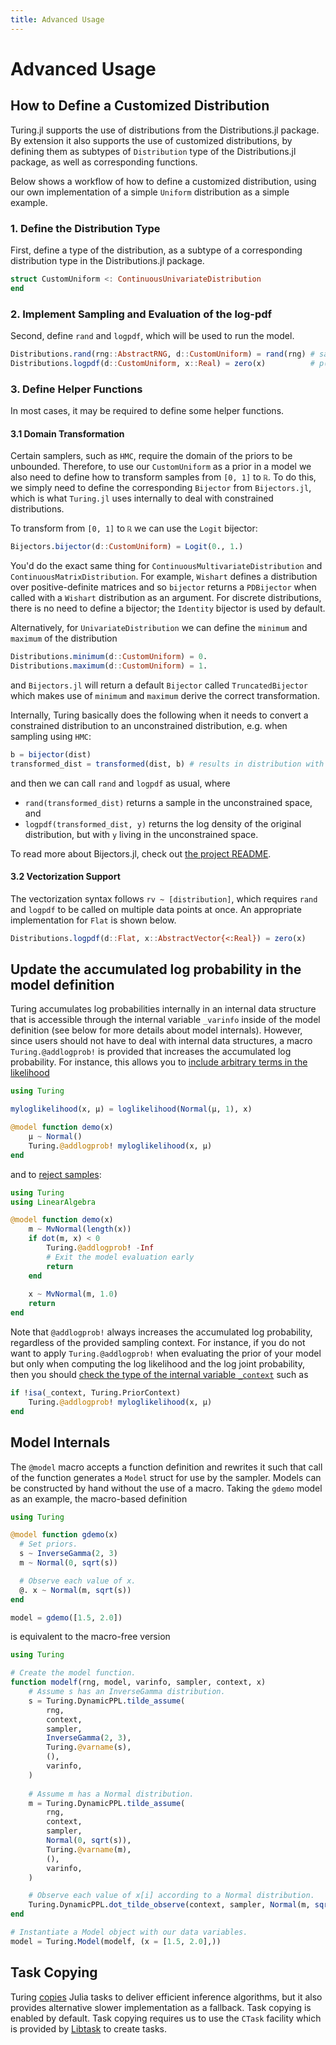 ```yaml
---
title: Advanced Usage
---
```


# Advanced Usage

## How to Define a Customized Distribution


Turing.jl supports the use of distributions from the Distributions.jl package. By extension it also supports the use of customized distributions, by defining them as subtypes of `Distribution` type of the Distributions.jl package, as well as corresponding functions.


Below shows a workflow of how to define a customized distribution, using our own implementation of a simple `Uniform` distribution as a simple example.


### 1. Define the Distribution Type


First, define a type of the distribution, as a subtype of a corresponding distribution type in the Distributions.jl package.


```julia
struct CustomUniform <: ContinuousUnivariateDistribution
end
```

### 2. Implement Sampling and Evaluation of the log-pdf


Second, define `rand` and `logpdf`, which will be used to run the model.


```julia
Distributions.rand(rng::AbstractRNG, d::CustomUniform) = rand(rng) # sample in [0, 1]
Distributions.logpdf(d::CustomUniform, x::Real) = zero(x)          # p(x) = 1 → logp(x) = 0
```

### 3. Define Helper Functions


In most cases, it may be required to define some helper functions.

#### 3.1 Domain Transformation

Certain samplers, such as `HMC`, require the domain of the priors to be unbounded. Therefore, to use our `CustomUniform` as a prior in a model we also need to define how to transform samples from `[0, 1]` to `ℝ`. To do this, we simply need to define the corresponding `Bijector` from `Bijectors.jl`, which is what `Turing.jl` uses internally to deal with constrained distributions.

To transform from `[0, 1]` to `ℝ` we can use the `Logit` bijector:

```julia
Bijectors.bijector(d::CustomUniform) = Logit(0., 1.)
```

You'd do the exact same thing for `ContinuousMultivariateDistribution` and `ContinuousMatrixDistribution`. For example, `Wishart` defines a distribution over positive-definite matrices and so `bijector` returns a `PDBijector` when called with a `Wishart` distribution as an argument. For discrete distributions, there is no need to define a bijector; the `Identity` bijector is used by default.

Alternatively, for `UnivariateDistribution` we can define the `minimum` and `maximum` of the distribution

```julia
Distributions.minimum(d::CustomUniform) = 0.
Distributions.maximum(d::CustomUniform) = 1.
```

and `Bijectors.jl` will return a default `Bijector` called `TruncatedBijector` which makes use of `minimum` and `maximum` derive the correct transformation.

Internally, Turing basically does the following when it needs to convert a constrained distribution to an unconstrained distribution, e.g. when sampling using `HMC`:
```julia
b = bijector(dist)
transformed_dist = transformed(dist, b) # results in distribution with transformed support + correction for logpdf
```
and then we can call `rand` and `logpdf` as usual, where
- `rand(transformed_dist)` returns a sample in the unconstrained space, and
- `logpdf(transformed_dist, y)` returns the log density of the original distribution, but with `y` living in the unconstrained space.

To read more about Bijectors.jl, check out [the project README](https://github.com/TuringLang/Bijectors.jl).

#### 3.2 Vectorization Support


The vectorization syntax follows `rv ~ [distribution]`, which requires `rand` and `logpdf` to be called on multiple data points at once. An appropriate implementation for `Flat` is shown below.


```julia
Distributions.logpdf(d::Flat, x::AbstractVector{<:Real}) = zero(x)
```

## Update the accumulated log probability in the model definition

Turing accumulates log probabilities internally in an internal data structure that is accessible through
the internal variable `_varinfo` inside of the model definition (see below for more details about model internals).
However, since users should not have to deal with internal data structures, a macro `Turing.@addlogprob!` is provided
that increases the accumulated log probability. For instance, this allows you to
[include arbitrary terms in the likelihood](https://github.com/TuringLang/Turing.jl/issues/1332)

```julia
using Turing

myloglikelihood(x, μ) = loglikelihood(Normal(μ, 1), x)

@model function demo(x)
    μ ~ Normal()
    Turing.@addlogprob! myloglikelihood(x, μ)
end
```

and to [reject samples](https://github.com/TuringLang/Turing.jl/issues/1328):

```julia
using Turing
using LinearAlgebra

@model function demo(x)
    m ~ MvNormal(length(x))
    if dot(m, x) < 0
        Turing.@addlogprob! -Inf
        # Exit the model evaluation early
        return
    end
    
    x ~ MvNormal(m, 1.0)
    return
end
```

Note that `@addlogprob!` always increases the accumulated log probability, regardless of the provided
sampling context. For instance, if you do not want to apply `Turing.@addlogprob!` when evaluating the
prior of your model but only when computing the log likelihood and the log joint probability, then you
should [check the type of the internal variable `_context`](https://github.com/TuringLang/DynamicPPL.jl/issues/154)
such as

```julia
if !isa(_context, Turing.PriorContext)
    Turing.@addlogprob! myloglikelihood(x, μ)
end
```

## Model Internals


The `@model` macro accepts a function definition and rewrites it such that call of the function generates a `Model` struct for use by the sampler. Models can be constructed by hand without the use of a macro. Taking the `gdemo` model as an example, the macro-based definition

```julia
using Turing

@model function gdemo(x)
  # Set priors.
  s ~ InverseGamma(2, 3)
  m ~ Normal(0, sqrt(s))

  # Observe each value of x.
  @. x ~ Normal(m, sqrt(s))
end

model = gdemo([1.5, 2.0])
```

is equivalent to the macro-free version

```julia
using Turing

# Create the model function.
function modelf(rng, model, varinfo, sampler, context, x)
    # Assume s has an InverseGamma distribution.
    s = Turing.DynamicPPL.tilde_assume(
        rng,
        context,
        sampler,
        InverseGamma(2, 3),
        Turing.@varname(s),
        (),
        varinfo,
    )
    
    # Assume m has a Normal distribution.
    m = Turing.DynamicPPL.tilde_assume(
        rng,
        context,
        sampler,
        Normal(0, sqrt(s)),
        Turing.@varname(m),
        (),
        varinfo,
    )

    # Observe each value of x[i] according to a Normal distribution.
    Turing.DynamicPPL.dot_tilde_observe(context, sampler, Normal(m, sqrt(s)), x, varinfo)
end

# Instantiate a Model object with our data variables.
model = Turing.Model(modelf, (x = [1.5, 2.0],))
```

## Task Copying


Turing [copies](https://github.com/JuliaLang/julia/issues/4085) Julia tasks to deliver efficient inference algorithms, but it also provides alternative slower implementation as a fallback. Task copying is enabled by default. Task copying requires us to use the `CTask` facility which is provided by [Libtask](https://github.com/TuringLang/Libtask.jl) to create tasks.

